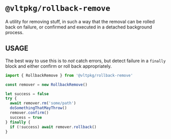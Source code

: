 # `@vltpkg/rollback-remove`

A utility for removing stuff, in such a way that the removal
can be rolled back on failure, or confirmed and executed in a
detached background process.

## USAGE

The best way to use this is to _not_ catch errors, but detect
failure in a `finally` block and either confirm or roll back
appropriately.

```js
import { RollbackRemove } from '@vltpkg/rollback-remove'

const remover = new RollbackRemove()

let success = false
try {
  await remover.rm('some/path')
  doSomethingThatMayThrow()
  remover.confirm()
  success = true
} finally {
  if (!success) await remover.rollback()
}
```
